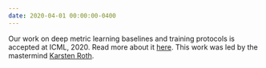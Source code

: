 ```yaml
---
date: 2020-04-01 00:00:00-0400
---
```


Our work on deep metric learning baselines and training protocols is accepted at ICML, 2020. Read more about it <a href="https://arxiv.org/abs/2002.08473" target="_blank">here</a>. This work was led by the mastermind <a href="https://karroth.com/" target="_blank">Karsten Roth</a>.
